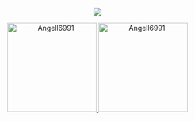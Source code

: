 <p align="center">
  <a href="https://skillicons.dev">
    <img src="https://skillicons.dev/icons?i=linux,redhat,powershell,neovim,python,latex,git,github" />
  </a>
</p>

<p align="center">
<a href="https://github.com/AVS1508">
    <img height="180em" src="https://github-readme-stats.vercel.app/api?username=Angell6991&show_icons=true&theme=dark&locale=en" alt="Angell6991" />
    <img height="180em" src="https://github-readme-stats.vercel.app/api/top-langs?username=Angell6991&show_icons=true&theme=dark&locale=en&layout=compact" alt="Angell6991" />
</a>
</p>
